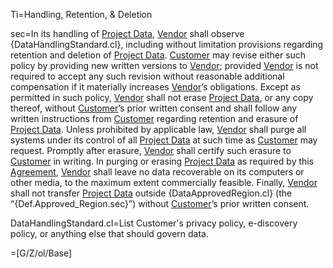 Ti=Handling, Retention, & Deletion

sec=In its handling of <a href='#Def.Project_Data.sec' class='definedterm'>Project Data</a>, <a href='#Def.Vendor.sec' class='definedterm'>Vendor</a> shall observe {DataHandlingStandard.cl}, including without limitation provisions regarding retention and deletion of <a href='#Def.Project_Data.sec' class='definedterm'>Project Data</a>. <a href='#Def.Customer.sec' class='definedterm'>Customer</a> may revise either such policy by providing new written versions to <a href='#Def.Vendor.sec' class='definedterm'>Vendor</a>; provided <a href='#Def.Vendor.sec' class='definedterm'>Vendor</a> is not required to accept any such revision without reasonable additional compensation if it materially increases <a href='#Def.Vendor.sec' class='definedterm'>Vendor</a>’s obligations. Except as permitted in such policy, <a href='#Def.Vendor.sec' class='definedterm'>Vendor</a> shall not erase <a href='#Def.Project_Data.sec' class='definedterm'>Project Data</a>, or any copy thereof, without <a href='#Def.Customer.sec' class='definedterm'>Customer</a>’s prior written consent and shall follow any written instructions from <a href='#Def.Customer.sec' class='definedterm'>Customer</a> regarding retention and erasure of <a href='#Def.Project_Data.sec' class='definedterm'>Project Data</a>. Unless prohibited by applicable law, <a href='#Def.Vendor.sec' class='definedterm'>Vendor</a> shall purge all systems under its control of all <a href='#Def.Project_Data.sec' class='definedterm'>Project Data</a> at such time as <a href='#Def.Customer.sec' class='definedterm'>Customer</a> may request. Promptly after erasure, <a href='#Def.Vendor.sec' class='definedterm'>Vendor</a> shall certify such erasure to <a href='#Def.Customer.sec' class='definedterm'>Customer</a> in writing. In purging or erasing <a href='#Def.Project_Data.sec' class='definedterm'>Project Data</a> as required by this <a href='#Def.Agreement.sec' class='definedterm'>Agreement</a>, <a href='#Def.Vendor.sec' class='definedterm'>Vendor</a> shall leave no data recoverable on its computers or other media, to the maximum extent commercially feasible. Finally, <a href='#Def.Vendor.sec' class='definedterm'>Vendor</a> shall not transfer <a href='#Def.Project_Data.sec' class='definedterm'>Project Data</a> outside {DataApprovedRegion.cl} (the “{Def.Approved_Region.sec}”) without <a href='#Def.Customer.sec' class='definedterm'>Customer</a>’s prior written consent.

DataHandlingStandard.cl=<span class="param">List Customer</a>'s privacy policy, e-discovery policy, or anything else that should govern data.</span>

=[G/Z/ol/Base]
